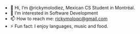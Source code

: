 - 👋 Hi, I’m @rickymolodiez, Mexican CS Student in Montréal.
- 👀 I’m interested in Software Development
- 📫 How to reach me: rickymoloqc@gmail.com
- ⚡ Fun fact: I enjoy languages, music and food.

<!---
rickymolodiez/rickymolodiez is a ✨ special ✨ repository because its `README.md` (this file) appears on your GitHub profile.
You can click the Preview link to take a look at your changes.
--->

